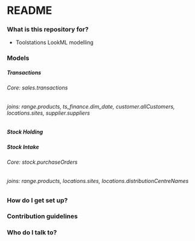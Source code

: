 # README #


### What is this repository for? ###

* Toolstations LookML modelling

### Models ###

##### Transactions #####

###### Core: sales.transactions ######
###### joins: range.products, ts_finance.dim_date, customer.allCustomers, locations.sites, supplier.suppliers ######

##### Stock Holding #####


##### Stock Intake #####

###### Core: stock.purchaseOrders ######
###### joins: range.products, locations.sites, locations.distributionCentreNames #####

### How do I get set up? ###



### Contribution guidelines ###


### Who do I talk to? ###
